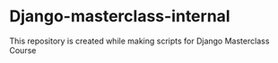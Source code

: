 # Django-masterclass-internal
This repository is created while making scripts for Django Masterclass Course
